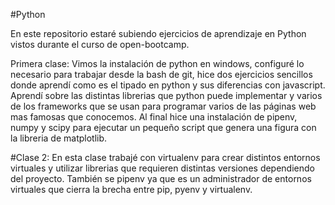 #Python

En este repositorio estaré subiendo ejercicios de aprendizaje en Python vistos durante el curso de open-bootcamp.

Primera clase: Vimos la instalación de python en windows, configuré lo necesario para trabajar desde la bash de git, hice dos ejercicios sencillos donde aprendí como es el tipado en python y sus diferencias con javascript. Aprendí sobre las distintas librerias que python puede implementar y varios de los frameworks que se usan para programar varios de las páginas web mas famosas que conocemos. Al final hice una instalación de pipenv, numpy y scipy para ejecutar un pequeño script que genera una figura con la libreria de matplotlib.

#Clase 2:
En esta clase trabajé con virtualenv para crear distintos entornos virtuales y utilizar librerias que requieren distintas versiones dependiendo del proyecto. También se pipenv ya que es un administrador de entornos virtuales que cierra la brecha entre pip, pyenv y virtualenv.
